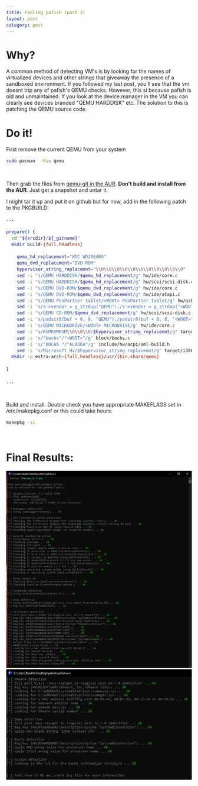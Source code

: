 ```yaml
---
title: Fooling pafish (part 2)
layout: post
category: post
---
```


# Why?
A common method of detecting VM's is by looking for the names of virtualized devices and other strings that giveaway the presence of a sandboxed environment.  If you followed my last post, you'll see that the vm doesnt trip any of pafish's QEMU checks.  However, this si because pafish is old and unmaintained.  If you look at the device manager in the VM you can clearly see devices branded "QEMU HARDDISK" etc.  The solution to this is patching the QEMU source code.

# Do it!
First remove the current QEMU from your system
```sh
sudo pacman  -Rsn qemu
```
<br/>

Then grab the files from [qemu-git in the AUR](https://aur.archlinux.org/packages/qemu-git/).  **Don't build and install from the AUR**.  Just get a snapshot and untar it.
<br/>

I might tar it up and put it on github but for now, add in the following patch to the PKGBUILD:
```sh
...

prepare() {
  cd "${srcdir}/${_gitname}"
  mkdir build-{full,headless}
  
    qemu_hd_replacement="WDC WD20EARS"
    qemu_dvd_replacement="DVD-ROM"
    hypervisor_string_replacemnt="\\0\\0\\0\\0\\0\\0\\0\\0\\0\\0\\0"
    sed -i "s/QEMU HARDDISK/$qemu_hd_replacement/g" hw/ide/core.c
    sed -i "s/QEMU HARDDISK/$qemu_hd_replacement/g" hw/scsi/scsi-disk.c
    sed -i "s/QEMU DVD-ROM/$qemu_dvd_replacement/g" hw/ide/core.c
    sed -i "s/QEMU DVD-ROM/$qemu_dvd_replacement/g" hw/ide/atapi.c
    sed -i "s/QEMU PenPartner tablet/<WOOT> PenPartner tablet/g" hw/usb/dev-wacom.c
    sed -i 's/s->vendor = g_strdup("QEMU");/s->vendor = g_strdup("<WOOT>");/g' hw/scsi/scsi-disk.c
    sed -i "s/QEMU CD-ROM/$qemu_dvd_replacement/g" hw/scsi/scsi-disk.c
    sed -i 's/padstr8(buf + 8, 8, "QEMU");/padstr8(buf + 8, 8, "<WOOT>");/g' hw/ide/atapi.c
    sed -i 's/QEMU MICRODRIVE/<WOOT> MICRODRIVE/g' hw/ide/core.c
    sed -i "s/KVMKVMKVM\\0\\0\\0/$hypervisor_string_replacemnt/g" target/i386/kvm.c
    sed -i 's/"bochs"/"<WOOT>"/g' block/bochs.c
    sed -i 's/"BOCHS "/"ALASKA"/g' include/hw/acpi/aml-build.h
    sed -i 's/Microsoft Hv/$hypervisor_string_replacemnt/g' target/i386/kvm.c
  mkdir -p extra-arch-{full,headless}/usr/{bin,share/qemu}

}

...
```
<br/>

Build and install. Double check you have appropriate MAKEFLAGS set in /etc/makepkg.conf or this could take hours:
```sh
makepkg -si
```
<br/>

# Final Results:
<img src=../assets/img/kvm/fooling-pafish/pafish-clear-1.png>
<br/>
<img src=../assets/img/kvm/fooling-pafish/pafish-clear-2.png>
<br/>
